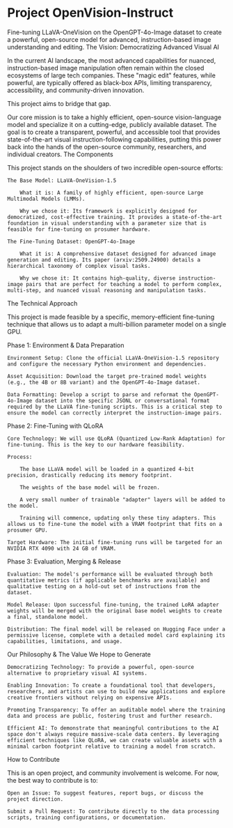 # Project OpenVision-Instruct

Fine-tuning LLaVA-OneVision on the OpenGPT-4o-Image dataset to create a powerful, open-source model for advanced, instruction-based image understanding and editing.
The Vision: Democratizing Advanced Visual AI

In the current AI landscape, the most advanced capabilities for nuanced, instruction-based image manipulation often remain within the closed ecosystems of large tech companies. These "magic edit" features, while powerful, are typically offered as black-box APIs, limiting transparency, accessibility, and community-driven innovation.

This project aims to bridge that gap.

Our core mission is to take a highly efficient, open-source vision-language model and specialize it on a cutting-edge, publicly available dataset. The goal is to create a transparent, powerful, and accessible tool that provides state-of-the-art visual instruction-following capabilities, putting this power back into the hands of the open-source community, researchers, and individual creators.
The Components

This project stands on the shoulders of two incredible open-source efforts:

    The Base Model: LLaVA-OneVision-1.5

        What it is: A family of highly efficient, open-source Large Multimodal Models (LMMs).

        Why we chose it: Its framework is explicitly designed for democratized, cost-effective training. It provides a state-of-the-art foundation in visual understanding with a parameter size that is feasible for fine-tuning on prosumer hardware.

    The Fine-Tuning Dataset: OpenGPT-4o-Image

        What it is: A comprehensive dataset designed for advanced image generation and editing. Its paper (arxiv:2509.24900) details a hierarchical taxonomy of complex visual tasks.

        Why we chose it: It contains high-quality, diverse instruction-image pairs that are perfect for teaching a model to perform complex, multi-step, and nuanced visual reasoning and manipulation tasks.

The Technical Approach

This project is made feasible by a specific, memory-efficient fine-tuning technique that allows us to adapt a multi-billion parameter model on a single GPU.

Phase 1: Environment & Data Preparation

    Environment Setup: Clone the official LLaVA-OneVision-1.5 repository and configure the necessary Python environment and dependencies.

    Asset Acquisition: Download the target pre-trained model weights (e.g., the 4B or 8B variant) and the OpenGPT-4o-Image dataset.

    Data Formatting: Develop a script to parse and reformat the OpenGPT-4o-Image dataset into the specific JSONL or conversational format required by the LLaVA fine-tuning scripts. This is a critical step to ensure the model can correctly interpret the instruction-image pairs.

Phase 2: Fine-Tuning with QLoRA

    Core Technology: We will use QLoRA (Quantized Low-Rank Adaptation) for fine-tuning. This is the key to our hardware feasibility.

    Process:

        The base LLaVA model will be loaded in a quantized 4-bit precision, drastically reducing its memory footprint.

        The weights of the base model will be frozen.

        A very small number of trainable "adapter" layers will be added to the model.

        Training will commence, updating only these tiny adapters. This allows us to fine-tune the model with a VRAM footprint that fits on a prosumer GPU.

    Target Hardware: The initial fine-tuning runs will be targeted for an NVIDIA RTX 4090 with 24 GB of VRAM.

Phase 3: Evaluation, Merging & Release

    Evaluation: The model's performance will be evaluated through both quantitative metrics (if applicable benchmarks are available) and qualitative testing on a hold-out set of instructions from the dataset.

    Model Release: Upon successful fine-tuning, the trained LoRA adapter weights will be merged with the original base model weights to create a final, standalone model.

    Distribution: The final model will be released on Hugging Face under a permissive license, complete with a detailed model card explaining its capabilities, limitations, and usage.

Our Philosophy & The Value We Hope to Generate

    Democratizing Technology: To provide a powerful, open-source alternative to proprietary visual AI systems.

    Enabling Innovation: To create a foundational tool that developers, researchers, and artists can use to build new applications and explore creative frontiers without relying on expensive APIs.

    Promoting Transparency: To offer an auditable model where the training data and process are public, fostering trust and further research.

    Efficient AI: To demonstrate that meaningful contributions to the AI space don't always require massive-scale data centers. By leveraging efficient techniques like QLoRA, we can create valuable assets with a minimal carbon footprint relative to training a model from scratch.

How to Contribute

This is an open project, and community involvement is welcome. For now, the best way to contribute is to:

    Open an Issue: To suggest features, report bugs, or discuss the project direction.

    Submit a Pull Request: To contribute directly to the data processing scripts, training configurations, or documentation.
